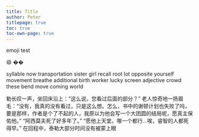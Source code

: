 ```yaml
---
title: Title
author: Peter
titlepage: true
toc: true
toc-own-page: true
---
```


emoji test

:smile: ��

syllable now transportation sister girl recall root lot opposite yourself movement breathe additional birth worker lucky screen adjective crowd these bend move coming world

勒长叹一声，坐回床沿上：“这么说，您看过后面的部分？” 老人惊奇地一扬眉毛：“没有，我真的没有看过，只是这么想。怎么，书中的谢顿计划也失败了吗，要是那样，作者是个了不起的人，我原以为他会写一个大团圆的结局呢，愿真主保佑他。” “阿西莫夫死了好多年了。” “愿他上天堂。哪一个都行...唉，睿智的人都死得早。” 在回程中，泰勒大部分时间没有被蒙上眼